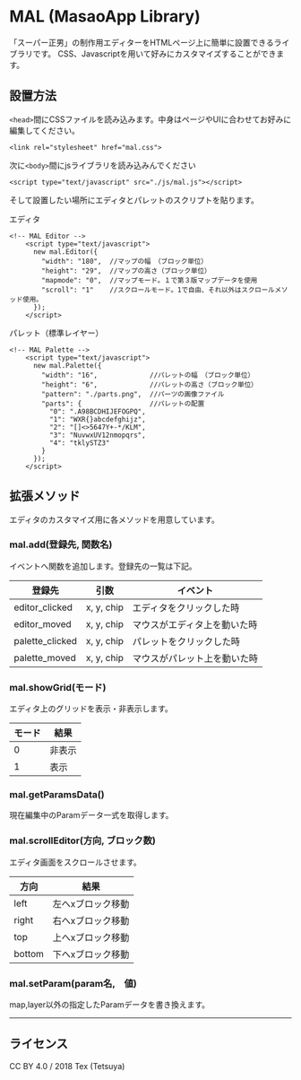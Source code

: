 # MAL (MasaoApp Library)
「スーパー正男」の制作用エディターをHTMLページ上に簡単に設置できるライブラリです。  CSS、Javascriptを用いて好みにカスタマイズすることができます。

## 設置方法

`<head>`間にCSSファイルを読み込みます。中身はページやUIに合わせてお好みに編集してください。

``` 
<link rel="stylesheet" href="mal.css">
``` 

次に`<body>`間にjsライブラリを読み込みんでください

``` 
<script type="text/javascript" src="./js/mal.js"></script>
``` 
そして設置したい場所にエディタとパレットのスクリプトを貼ります。

エディタ

``` 
<!-- MAL Editor -->
    <script type="text/javascript">
      new mal.Editor({
        "width": "180",  //マップの幅　（ブロック単位）
        "height": "29",  //マップの高さ（ブロック単位）
        "mapmode": "0",  //マップモード。１で第３版マップデータを使用
        "scroll": "1"    //スクロールモード。1で自由、それ以外はスクロールメソッド使用。
      });
    </script>
``` 

パレット（標準レイヤー）

``` 
<!-- MAL Palette -->
    <script type="text/javascript">
      new mal.Palette({
        "width": "16",             //パレットの幅　（ブロック単位）
        "height": "6",             //パレットの高さ（ブロック単位）
        "pattern": "./parts.png",  //パーツの画像ファイル
        "parts": {                 //パレットの配置
          "0": ".A98BCDHIJEFOGPQ",
          "1": "WXR{}abcdefghijz",
          "2": "[]<>5647Y+-*/KLM",
          "3": "NuvwxUV12nmopqrs",
          "4": "tklySTZ3"
        }
      });
    </script>
``` 
## 拡張メソッド
エディタのカスタマイズ用に各メソッドを用意しています。

### mal.add(登録先, 関数名)

イベントへ関数を追加します。登録先の一覧は下記。

|登録先|引数|イベント|
|---|---|---|
|editor_clicked|x, y, chip|エディタをクリックした時|
|editor_moved|x, y, chip|マウスがエディタ上を動いた時|
|palette_clicked|x, y, chip|パレットをクリックした時|
|palette_moved|x, y, chip|マウスがパレット上を動いた時|

### mal.showGrid(モード)
エディタ上のグリッドを表示・非表示します。

|モード|結果|
|---|---|
|0|非表示|
|1|表示|

### mal.getParamsData()
現在編集中のParamデータ一式を取得します。

### mal.scrollEditor(方向, ブロック数)
エディタ画面をスクロールさせます。

|方向|結果|
|---|---|
|left|左へxブロック移動|
|right|右へxブロック移動|
|top|上へxブロック移動|
|bottom|下へxブロック移動|

### mal.setParam(param名,　値)
map,layer以外の指定したParamデータを書き換えます。

---

## ライセンス
CC BY 4.0 / 2018 Tex (Tetsuya)
